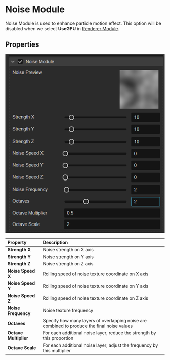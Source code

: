 # Noise Module  

Noise Module is used to enhance particle motion effect. This option will be disabled when we select **UseGPU** in [Renderer Module](./renderer.md).  

## Properties  

![noise_module](module/noise_module.png)

| Property | Description |
| :--- | :--- |
| **Strength X** | Noise strength on X axis |
| **Strength Y** | Noise strength on Y axis |
| **Strength Z** | Noise strength on Z axis |
| **Noise Speed X** | Rolling speed of noise texture coordinate on X axis |
| **Noise Speed Y** | Rolling speed of noise texture coordinate on Y axis  |
| **Noise Speed Z** | Rolling speed of noise texture coordinate on Z axis  |
| **Noise Frequency** | Noise texture frequency |
| **Octaves** | Specify how many layers of overlapping noise are combined to produce the final noise values |
| **Octave Multiplier** | For each additional noise layer, reduce the strength by this proportion |
| **Octave Scale** | For each additional noise layer, adjust the frequency by this multiplier |